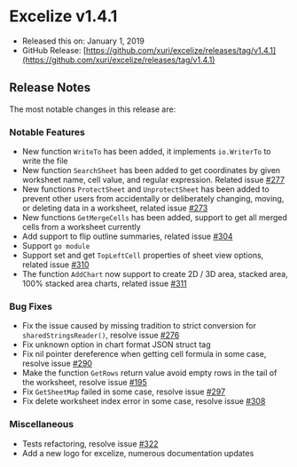 # Excelize v1.4.1

* Released this on: January 1, 2019
* GitHub Release: [https://github.com/xuri/excelize/releases/tag/v1.4.1](https://github.com/xuri/excelize/releases/tag/v1.4.1)

## Release Notes

The most notable changes in this release are:

### Notable Features

* New function `WriteTo` has been added, it implements `io.WriterTo` to write the file
* New function `SearchSheet` has been added to get coordinates by given worksheet name, cell value, and regular expression. Related issue [#277](https://github.com/xuri/excelize/issues/277)
* New functions `ProtectSheet` and `UnprotectSheet` has been added to prevent other users from accidentally or deliberately changing, moving, or deleting data in a worksheet, related issue [#273](https://github.com/xuri/excelize/issues/273)
* New functions `GetMergeCells` has been added, support to get all merged cells from a worksheet currently
* Add support to flip outline summaries, related issue [#304](https://github.com/xuri/excelize/issues/304)
* Support `go module`
* Support set and get `TopLeftCell` properties of sheet view options, related issue [#310](https://github.com/xuri/excelize/issues/310)
* The function `AddChart` now support to create 2D / 3D area, stacked area, 100% stacked area charts, related issue [#311](https://github.com/xuri/excelize/issues/311)

### Bug Fixes

* Fix the issue caused by missing tradition to strict conversion for `sharedStringsReader()`, resolve issue [#276](https://github.com/xuri/excelize/issues/276)
* Fix unknown option in chart format JSON struct tag
* Fix nil pointer dereference when getting cell formula in some case, resolve issue [#290](https://github.com/xuri/excelize/issues/290)
* Make the function `GetRows` return value avoid empty rows in the tail of the worksheet, resolve issue [#195](https://github.com/xuri/excelize/issues/195)
* Fix `GetSheetMap` failed in some case, resolve issue [#297](https://github.com/xuri/excelize/issues/297)
* Fix delete worksheet index error in some case, resolve issue [#308](https://github.com/xuri/excelize/issues/308)

### Miscellaneous

* Tests refactoring, resolve issue [#322](https://github.com/xuri/excelize/issues/322)
* Add a new logo for excelize, numerous documentation updates
